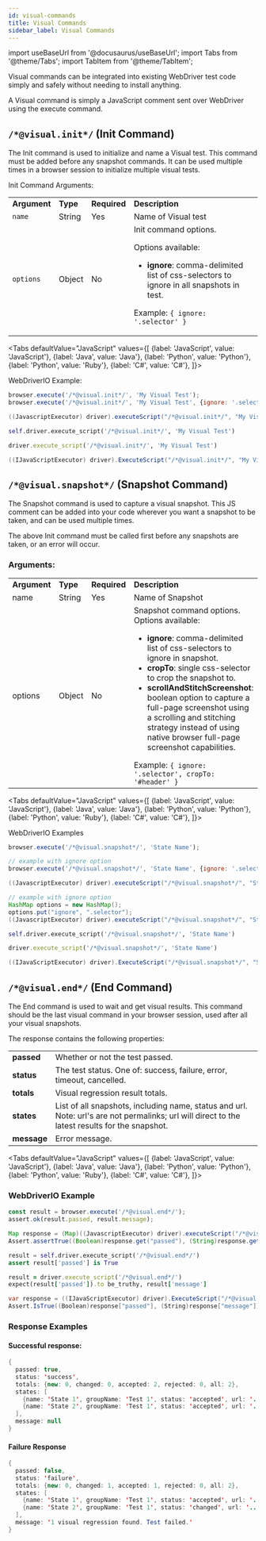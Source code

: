 ```yaml
---
id: visual-commands
title: Visual Commands
sidebar_label: Visual Commands
---
```


import useBaseUrl from '@docusaurus/useBaseUrl';
import Tabs from '@theme/Tabs';
import TabItem from '@theme/TabItem';

Visual commands can be integrated into existing WebDriver test code simply and safely without needing to install anything.

A Visual command is simply a JavaScript comment sent over WebDriver using the execute command.


## `/*@visual.init*/` (Init Command)

The Init command is used to initialize and name a Visual test. This command must be added before any snapshot commands. It can be used multiple times in a browser session to initialize multiple visual tests.

Init Command Arguments:

<table>
  <tr>
   <td>
    <strong>Argument</strong>
   </td>
   <td>
    <strong>Type</strong>
   </td>
   <td>
    <strong>Required</strong>
   </td>
   <td>
    <strong>Description</strong>
   </td>
  </tr>
  <tr>
   <td>
    <code>name</code>
   </td>
   <td>
    String
   </td>
   <td>
    Yes
   </td>
   <td>
    Name of Visual test
   </td>
  </tr>
  <tr>
   <td>
    <code>options</code>
   </td>
   <td>
    Object
   </td>
   <td>
    No
   </td>
   <td>
    Init command options.
    <p>Options available:</p>
    <ul>
    <li><strong>ignore</strong>: comma-delimited list of css-selectors to ignore in all snapshots in test.</li>
    </ul>
   <p>Example: <code>&#123; ignore: '.selector' &#125;</code></p>

   </td>
  </tr>
</table>


<Tabs
  defaultValue="JavaScript"
  values={[
    {label: 'JavaScript', value: 'JavaScript'},
    {label: 'Java', value: 'Java'},
    {label: 'Python', value: 'Python'},
    {label: 'Python', value: 'Ruby'},
    {label: 'C#', value: 'C#'},
  ]}>

<TabItem value="JavaScript">

WebDriverIO Example:

```javascript
browser.execute('/*@visual.init*/', 'My Visual Test');
browser.execute('/*@visual.init*/', 'My Visual Test', {ignore: '.selector'});
```

</TabItem>
<TabItem value="Java">

```java
((JavascriptExecutor) driver).executeScript("/*@visual.init*/", "My Visual Test");
```

</TabItem>
<TabItem value="Python">

```py
self.driver.execute_script('/*@visual.init*/', 'My Visual Test')
```

</TabItem>
<TabItem value="Ruby">

```rb
driver.execute_script('/*@visual.init*/', 'My Visual Test')
```

</TabItem>
<TabItem value="C#">

```csharp
((IJavaScriptExecutor) driver).ExecuteScript("/*@visual.init*/", "My Visual Test");
```

</TabItem>
</Tabs>


## `/*@visual.snapshot*/` (Snapshot Command)

The Snapshot command is used to capture a visual snapshot. This JS comment can be added into your code wherever you want a snapshot to be taken, and can be used multiple times.

The above Init command must be called first before any snapshots are taken, or an error will occur.


### Arguments:

<table>
  <tr>
   <td>
    <strong>Argument</strong>
   </td>
   <td>
    <strong>Type</strong>
   </td>
   <td>
    <strong>Required</strong>
   </td>
   <td>
    <strong>Description</strong>
   </td>
  </tr>
  <tr>
   <td>
    name
   </td>
   <td>
    String
   </td>
   <td>
    Yes
   </td>
   <td>
    Name of Snapshot
   </td>
  </tr>
  <tr>
   <td>
    options
   </td>
   <td>
    Object
   </td>
   <td>
    No
   </td>
   <td>
    Snapshot command options.
Options available:
<ul>
<li><strong>ignore</strong>: comma-delimited list of css-selectors to ignore in snapshot.</li>
<li><strong>cropTo</strong>: single css-selector to crop the snapshot to.</li>
<li><strong>scrollAndStitchScreenshot</strong>: boolean option to capture a full-page screenshot using a scrolling and stitching strategy instead of using native browser full-page screenshot capabilities.</li></ul>
Example: <code>&#123; ignore: '.selector', cropTo: '#header' &#125;</code>
   </td>
  </tr>
</table>


<Tabs
  defaultValue="JavaScript"
  values={[
    {label: 'JavaScript', value: 'JavaScript'},
    {label: 'Java', value: 'Java'},
    {label: 'Python', value: 'Python'},
    {label: 'Python', value: 'Ruby'},
    {label: 'C#', value: 'C#'},
  ]}>

<TabItem value="JavaScript">

WebDriverIO Examples

```javascript
browser.execute('/*@visual.snapshot*/', 'State Name');

// example with ignore option
browser.execute('/*@visual.snapshot*/', 'State Name', {ignore: '.selector'});
```

</TabItem>
<TabItem value="Java">

```java
((JavascriptExecutor) driver).executeScript("/*@visual.snapshot*/", "State Name");

// example with ignore option
HashMap options = new HashMap();
options.put("ignore", ".selector");
((JavascriptExecutor) driver).executeScript("/*@visual.snapshot*/", "State Name", options);
```

</TabItem>
<TabItem value="Python">

```py
self.driver.execute_script('/*@visual.snapshot*/', 'State Name')
```

</TabItem>
<TabItem value="Ruby">

```rb
driver.execute_script('/*@visual.snapshot*/', 'State Name')
```

</TabItem>
<TabItem value="C#">

```csharp
((IJavaScriptExecutor) driver).ExecuteScript("/*@visual.snapshot*/", "State Name");
```

</TabItem>
</Tabs>



## `/*@visual.end*/` (End Command)

The End command is used to wait and get visual results. This command should be the last visual command in your browser session, used after all your visual snapshots.

The response contains the following properties:

<table>
  <tr>
   <td>
    <strong>passed</strong>
   </td>
   <td>
    Whether or not the test passed.
   </td>
  </tr>
  <tr>
   <td>
    <strong>status</strong>
   </td>
   <td>
    The test status. One of: success, failure, error, timeout, cancelled.
   </td>
  </tr>
  <tr>
   <td>
    <strong>totals</strong>
   </td>
   <td>
    Visual regression result totals.
   </td>
  </tr>
  <tr>
   <td>
    <strong>states</strong>
   </td>
   <td>
    List of all snapshots, including name, status and url.
Note: url's are not permalinks; url will direct to the latest results for the snapshot.
   </td>
  </tr>
  <tr>
   <td>
    <strong>message</strong>
   </td>
   <td>
    Error message.
   </td>
  </tr>
</table>


<Tabs
  defaultValue="JavaScript"
  values={[
    {label: 'JavaScript', value: 'JavaScript'},
    {label: 'Java', value: 'Java'},
    {label: 'Python', value: 'Python'},
    {label: 'Python', value: 'Ruby'},
    {label: 'C#', value: 'C#'},
  ]}>

<TabItem value="JavaScript">

### WebDriverIO Example

```javascript
const result = browser.execute('/*@visual.end*/');
assert.ok(result.passed, result.message);
```

</TabItem>
<TabItem value="Java">

```java
Map response = (Map)((JavascriptExecutor) driver).executeScript("/*@visual.end*/");
Assert.assertTrue((Boolean)response.get("passed"), (String)response.get("message"));
```

</TabItem>
<TabItem value="Python">

```py
result = self.driver.execute_script('/*@visual.end*/')
assert result['passed'] is True
```

</TabItem>
<TabItem value="Ruby">

```rb
result = driver.execute_script('/*@visual.end*/')
expect(result['passed']).to be_truthy, result['message']
```

</TabItem>
<TabItem value="C#">

```csharp
var response = ((IJavaScriptExecutor) driver).ExecuteScript("/*@visual.end*/") as Dictionary;
Assert.IsTrue((Boolean)response["passed"], (String)response["message"]);
```

</TabItem>
</Tabs>


### Response Examples

#### Successful response:

```java
{
  passed: true,
  status: 'success',
  totals: {new: 0, changed: 0, accepted: 2, rejected: 0, all: 2},
  states: [
    {name: 'State 1', groupName: 'Test 1', status: 'accepted', url: '...'}
    {name: 'State 2', groupName: 'Test 1', status: 'accepted', url: '...'}
  ],
  message: null
}
```

#### Failure Response

```java
{
  passed: false,
  status: 'failure',
  totals: {new: 0, changed: 1, accepted: 1, rejected: 0, all: 2},
  states: [
    {name: 'State 1', groupName: 'Test 1', status: 'accepted', url: '...'}
    {name: 'State 2', groupName: 'Test 1', status: 'changed', url: '...'}
  ],
  message: '1 visual regression found. Test failed.'
}
```
